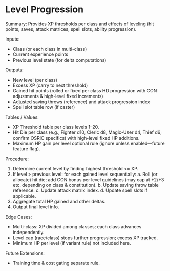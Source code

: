 # Level Progression

Summary: Provides XP thresholds per class and effects of leveling (hit points, saves, attack matrices, spell slots, ability progression).

Inputs:
- Class (or each class in multi-class)
- Current experience points
- Previous level state (for delta computations)

Outputs:
- New level (per class)
- Excess XP (carry to next threshold)
- Gained hit points (rolled or fixed per class HD progression with CON adjustments & high-level fixed increments)
- Adjusted saving throws (reference) and attack progression index
- Spell slot table row (if caster)

Tables / Values:
- XP Threshold table per class levels 1–20.
- Hit Die per class (e.g., Fighter d10, Cleric d8, Magic-User d4, Thief d6; confirm OSRIC specifics) with high-level fixed HP additions.
- Maximum HP gain per level optional rule (ignore unless enabled—future feature flag).

Procedure:
1. Determine current level by finding highest threshold <= XP.
2. If level > previous level: for each gained level sequentially:
   a. Roll (or allocate) hit die; add CON bonus per level guidelines (may cap at +2/+3 etc. depending on class & constitution).
   b. Update saving throw table reference.
   c. Update attack matrix index.
   d. Update spell slots if applicable.
3. Aggregate total HP gained and other deltas.
4. Output final level info.

Edge Cases:
- Multi-class: XP divided among classes; each class advances independently.
- Level cap (race/class) stops further progression; excess XP tracked.
- Minimum HP per level (if variant rule) not included here.

Future Extensions:
- Training time & cost gating separate rule.
